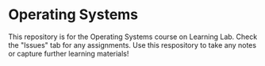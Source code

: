 # Operating Systems

This repository is for the Operating Systems course on Learning Lab. Check the "Issues" tab for any assignments. Use this respository to take any notes or capture further learning materials!
